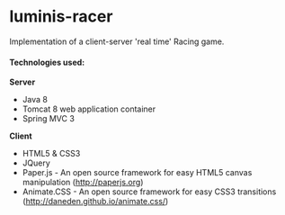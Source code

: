 luminis-racer
=============

Implementation of a client-server 'real time' Racing game.

<h4>Technologies used:</h4>

<strong>Server</strong>

* Java 8 
* Tomcat 8 web application container
* Spring MVC 3 

<strong>Client</strong>

* HTML5 & CSS3
* JQuery
* Paper.js - An open source framework for easy HTML5 canvas manipulation (http://paperjs.org)
* Animate.CSS - An open source framework for easy CSS3 transitions (http://daneden.github.io/animate.css/)


